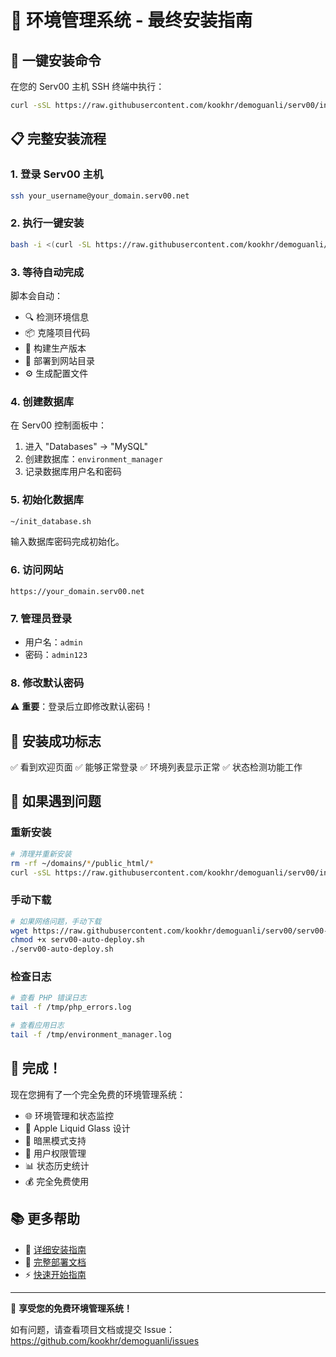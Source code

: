 # 🎉 环境管理系统 - 最终安装指南

## 🚀 一键安装命令

在您的 Serv00 主机 SSH 终端中执行：

```bash
curl -sSL https://raw.githubusercontent.com/kookhr/demoguanli/serv00/install.sh | bash
```

## 📋 完整安装流程

### 1. 登录 Serv00 主机
```bash
ssh your_username@your_domain.serv00.net
```

### 2. 执行一键安装
```bash
bash -i <(curl -SL https://raw.githubusercontent.com/kookhr/demoguanli/serv00/interactive-install.sh)
```

### 3. 等待自动完成
脚本会自动：
- 🔍 检测环境信息
- 📦 克隆项目代码
- 🔨 构建生产版本
- 🚀 部署到网站目录
- ⚙️ 生成配置文件

### 4. 创建数据库
在 Serv00 控制面板中：
1. 进入 "Databases" → "MySQL"
2. 创建数据库：`environment_manager`
3. 记录数据库用户名和密码

### 5. 初始化数据库
```bash
~/init_database.sh
```
输入数据库密码完成初始化。

### 6. 访问网站
```
https://your_domain.serv00.net
```

### 7. 管理员登录
- 用户名：`admin`
- 密码：`admin123`

### 8. 修改默认密码
⚠️ **重要**：登录后立即修改默认密码！

## 🎯 安装成功标志

✅ 看到欢迎页面
✅ 能够正常登录
✅ 环境列表显示正常
✅ 状态检测功能工作

## 🔧 如果遇到问题

### 重新安装
```bash
# 清理并重新安装
rm -rf ~/domains/*/public_html/*
curl -sSL https://raw.githubusercontent.com/kookhr/demoguanli/serv00/install.sh | bash
```

### 手动下载
```bash
# 如果网络问题，手动下载
wget https://raw.githubusercontent.com/kookhr/demoguanli/serv00/serv00-auto-deploy.sh
chmod +x serv00-auto-deploy.sh
./serv00-auto-deploy.sh
```

### 检查日志
```bash
# 查看 PHP 错误日志
tail -f /tmp/php_errors.log

# 查看应用日志
tail -f /tmp/environment_manager.log
```

## 🎊 完成！

现在您拥有了一个完全免费的环境管理系统：

- 🌐 环境管理和状态监控
- 💎 Apple Liquid Glass 设计
- 🌙 暗黑模式支持
- 👥 用户权限管理
- 📊 状态历史统计
- 💰 完全免费使用

## 📚 更多帮助

- 📖 [详细安装指南](SERV00_DIRECT_INSTALL.md)
- 🚀 [完整部署文档](SERV00_DEPLOYMENT_COMPLETE.md)
- ⚡ [快速开始指南](QUICK_START.md)

---

🎉 **享受您的免费环境管理系统！**

如有问题，请查看项目文档或提交 Issue：
https://github.com/kookhr/demoguanli/issues
